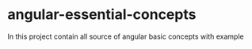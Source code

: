 # angular-essential-concepts
In this project contain all source of angular basic concepts with example

